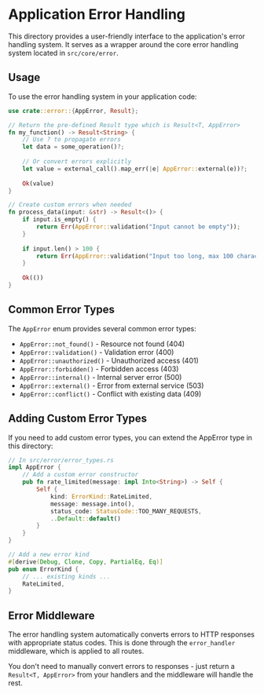 # Application Error Handling

This directory provides a user-friendly interface to the application's error handling system. It serves as a wrapper around the core error handling system located in `src/core/error`.

## Usage

To use the error handling system in your application code:

```rust
use crate::error::{AppError, Result};

// Return the pre-defined Result type which is Result<T, AppError>
fn my_function() -> Result<String> {
    // Use ? to propagate errors
    let data = some_operation()?;
    
    // Or convert errors explicitly
    let value = external_call().map_err(|e| AppError::external(e))?;
    
    Ok(value)
}

// Create custom errors when needed
fn process_data(input: &str) -> Result<()> {
    if input.is_empty() {
        return Err(AppError::validation("Input cannot be empty"));
    }
    
    if input.len() > 100 {
        return Err(AppError::validation("Input too long, max 100 characters"));
    }
    
    Ok(())
}
```

## Common Error Types

The `AppError` enum provides several common error types:

- `AppError::not_found()` - Resource not found (404)
- `AppError::validation()` - Validation error (400)
- `AppError::unauthorized()` - Unauthorized access (401)
- `AppError::forbidden()` - Forbidden access (403)
- `AppError::internal()` - Internal server error (500)
- `AppError::external()` - Error from external service (503)
- `AppError::conflict()` - Conflict with existing data (409)

## Adding Custom Error Types

If you need to add custom error types, you can extend the AppError type in this directory:

```rust
// In src/error/error_types.rs
impl AppError {
    // Add a custom error constructor
    pub fn rate_limited(message: impl Into<String>) -> Self {
        Self {
            kind: ErrorKind::RateLimited,
            message: message.into(),
            status_code: StatusCode::TOO_MANY_REQUESTS,
            ..Default::default()
        }
    }
}

// Add a new error kind
#[derive(Debug, Clone, Copy, PartialEq, Eq)]
pub enum ErrorKind {
    // ... existing kinds ...
    RateLimited,
}
```

## Error Middleware

The error handling system automatically converts errors to HTTP responses with appropriate status codes. This is done through the `error_handler` middleware, which is applied to all routes.

You don't need to manually convert errors to responses - just return a `Result<T, AppError>` from your handlers and the middleware will handle the rest. 